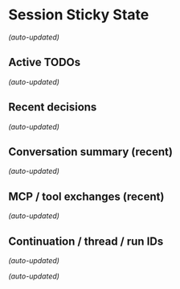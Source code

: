 # Session Sticky State

<!-- START:INVARIANTS -->
_(auto-updated)_
<!-- END:INVARIANTS -->

## Active TODOs
<!-- START:ACTIVE_TODOS -->
_(auto-updated)_
<!-- END:ACTIVE_TODOS -->

## Recent decisions
<!-- START:RECENT_DECISIONS -->
_(auto-updated)_
<!-- END:RECENT_DECISIONS -->

## Conversation summary (recent)
<!-- START:CONVO_SUMMARY -->
_(auto-updated)_
<!-- END:CONVO_SUMMARY -->

## MCP / tool exchanges (recent)
<!-- START:MCP_LOG -->
_(auto-updated)_
<!-- END:MCP_LOG -->

## Continuation / thread / run IDs
<!-- START:CONTINUATIONS -->
_(auto-updated)_
<!-- END:CONTINUATIONS -->

<!-- START:SNAPSHOT_META -->
_(auto-updated)_
<!-- END:SNAPSHOT_META -->

